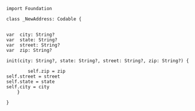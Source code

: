     import Foundation

    class _NewAddress: Codable {


    var  city: String?
    var  state: String?
    var  street: String?
    var  zip: String?

    init(city: String?, state: String?, street: String?, zip: String?) {

            self.zip = zip
    self.street = street
    self.state = state
    self.city = city
        }
        
    }
